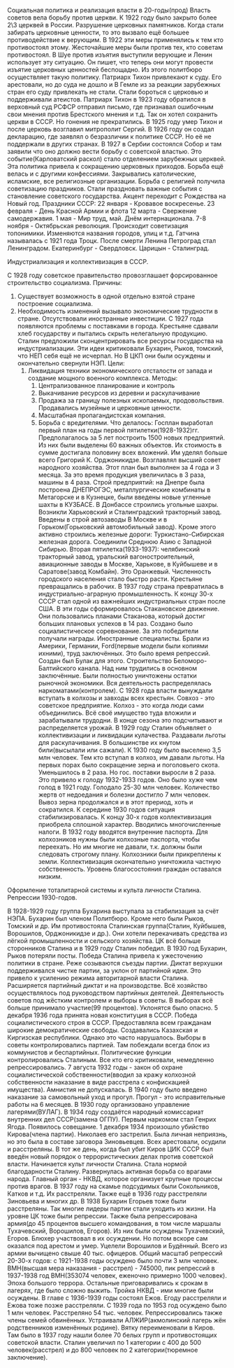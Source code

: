 Социальная политика и реализация власти в 20-годы(прод)
Власть советов вела борьбу против церкви. К 1922 году было закрыто более 2\3 церквей в России. Разрушение церковных памятников. Когда стали забирать церковные ценности, то это вызвало ещё большее противодействие к верующим. В 1922 эти меры применялись к тем кто противостоял этому. Жесточайшие меры были против тех, кто советам противостоял. В Шуе против изъятия выступили верующие и Ленин использует эту ситуацию. Он пишет, что теперь они могут провести изъятие церковных ценностей беспощадно. Из этого политбюро осуществляет такую политику. Патриарх Тихон привлекают к суду. Его арестовали, но до суда не дошло и В Гемле из за реакции зарубежных стран его суду привлекать не стали. Стали бороться с церковью и поддерживали атеистов. Патриарх Тихон в 1923 году обратился в верховный суд РСФСР отправил письмо, где признавал ошибочным свои мнения против Брестского мнения и т.д. Так он хотел сохранить церкви в СССР. Но гонения не прекратились. В 1925 году умер Тихон и после церковь возглавил митрополит Сергий. В 1926 году он создал декларацию, где заявлял о безразличии к политике СССР. Но её не поддержали в других странах. В 1927 в Сербии состоялся Собор и там заявили что оно должно вести борьбу с советской властью. Это событие(Карловатский раскол) стало отделением зарубежных церквей. Эта политика привела к сокращению церковных приходов. Борьба ещё велась и с другими конфессиями. Закрывались католические, исламские, все религиозные организации. Борьба с религией получила советизацию праздников. Стали праздновать важные события с становление советского государства. Акцент переходит с Рождества на Новый год.  Праздники СССР:
22 января - Кровавое воскресенье. 
23 февраля - День Красной Армии и флота
12 марта - Свержение самодержавия.
1 мая - Мир труд, май. Днём интернационала.
7-8 ноября - Октябрьская революция. 
Происходит советизация топонимики. Изменяются названия городов, улиц и т.д. Гатчина называлась с 1921 года Троцк. После смерти Ленина Петроград стал Ленинградом. Екатеринбург - Свердловск. Царицын - Сталинград. 


Индустриализация и коллективизация в СССР.


С 1928 году советское правительство провозглашает форсированное строительство социализма. Причины:
1) Существует возможность в одной отдельно взятой стране построение социализма. 
2) Необходимость изменений вызывало экономические трудности в стране. Отсутствовали иностранные инвестиции. С 1927 года появляются проблемы с поставками в города. Крестьяне сдавали хлеб государству и пытались скрыть нелегальную продукцию. Сталин предложили сконцентрировать все ресурсы государства на индустриализации. Эти идеи критиковали Бухарин, Рыков, томский, что НЕП себя ещё не исчерпал. Но В ЦКП они были осуждены и окончательно свернули НЭП.
Цели:
	1) Ликвидация техники экономического отсталости от запада и создание мощного военного комплекса. 
Методы: 
		1) Централизованное планирование и контроль
		2) Выкачивание ресурсов из деревни и раскулачивание
		3) Продажа за границу полезных ископаемых, продовольствия. Продавались музейные и церковные ценности. 
		4) Масштабная пропагандистская компания.
		5) Борьба с вредителями. 
Что делалось:
 Госплан выработал первый план на годы первой пятилетки(1928-1932)гг. Предполагалось за 5 лет построить 1500 новых предприятий. Из них были выделены 60 важных объектов. Их стоимость в сумме достигала половину всех вложений. Им уделял больше всего Григорий К. Орджоникидзе. Возглавлял высший совет народного хозяйства. Этот план был выполнен за 4 года и 3 месяца. За это время продукция увеличилась в 3 раза, машины в 4 раза. Строй предприятий: на Днепре была построена ДНЕПРОГЭС, металлургические комбинаты в Метагорске и в Кузнецке, были введены новые угленные шахты в КУЗБАСЕ. В Донбассе строились угольные шахры. Возникли Харьковский и Сталинградский тракторный завод. Введены в строй автозаводы В Москве и в Горьком(Горьковский автомобильный завод). Кроме этого активно строились железные дороги: Туркистано-Сибирская железная дорога. Соединили Среднюю Азию с Западной Сибирью. 
Вторая пятилетка(1933-1937): челябинский тракторный завод, уральский вагоностроительный, авиационные заводы в Москве, Харькове, в Куйбышеве и в Саратове(завод Комбайн). Это Оранжевый. 
Численность городского населения стало быстро расти. Крестьяне превращались в рабочих. В 1937 году страна превратилась в индустриально-аграрную промышленность. К концу 30-х СССР стал одной из важнейших индустриальных стран после США. 
В эти годы сформировалось Стакановское движение. Они пользовались планами Стаканова, который достиг больших плановых успехов в 14 раз. Создано было социалистическое соревнование. За это победители получали награды. 
Иностранные специалисты. Брали из Америки, Германии, Ford(первые модели были копиями ихними), труд заключённых. Это было время репрессий. Создан был Булак для этого. Строительство Беломоро-Балтийского канала. Над ним трудились в основном заключённые. 
Были полностью уничтожены остатки рыночной экономики. Вся деятельность распределялась наркоматами(контролем). 
С 1928 года власти вынуждали вступать в колхозы и завходы всех крестьян. Совхоз - это советское предприятие. Колхоз - это когда люди сами объединились. Всё своё имущество туда вложили и зарабатывали трудодни. В конце сезона это подсчитывают и распределяется урожай. В 1929 году Сталин объявляет о коллективизации и ликвидации кулачества. Раздавали льготы для раскулачивания. В большинстве их кнутом били(высылали или сажали). К 1930 году было выселено 3,5 млн человек. 
Тем кто вступал в колхоз, им давали льготы. 
На первых порах было сокращение зерна и поголовьего скота. Уменьшилось в 2 раза. Но гос. поставки выросли в 2 раза. Это привело к голоду 1932-1933 годов. Оно было хуже чем голод в 1921 году. Голодало 25-30 млн человек. Количество жертв от недоедания и болезни достигло 7 млн человек. Вывоз зерна продолжался и в этот прериод, хоть и сократился. К середине 1930 годов ситуация стабилизировалась. К концу 30-х годов коллективизация приобрела сплошной характер. Вводились многочисленные налоги. 
В 1932 году вводятся внутренние паспорта. Для колхозников нужны были колхозные паспорта, чтобы переехать. Но им многие не давали, т.к. должны были следовать строгому плану. Колхозники были прикреплены к земли. 
Коллективизация окончательно уничтожила частную собственность. Уровень благосостояния граждан оставался низким. 


Оформление тоталитарной системы и культа личности Сталина. Репрессии 1930-годов. 



В 1928-1929 году группа Бухарина выступала за стабилизация за счёт НЭПА. Бухарин был членом Политбюро. Кроме него были Рыков, Томский и др. Им противостояла Сталинская группа(Сталин, Куйбышев, Ворошилов, Орджоникидзе и др.). Они хотели перекачивать средства из лёгкой промышленности и сельского хозяйства. 
ЦК всё больше сторонников Сталина и в 1929 году Сталин победил. В 1930 год Бухарин, Рыков потеряли посты. 
Победа Сталина привела к ужесточению политики в стране. Реже созываются съезды партии. Диктат верхушки поддерживался чистке партии, за уклон от партийной идеи. Это привело к усилению режима авторитарной власти Сталина. Расширяется партийный диктат и на производстве. Всё хозяйство осуществлялось под руководством партийных деятелей. Деятельность советов под жёстким контролем и выборы в советы. В выборах всё больше принимало участие(99 процентов). Уклонятся было опасно. 5 декабря 1936 года принята новая конституция в СССР. Победа социалистического строя в СССР. Предоставляла всем гражданам широкие демократические свободы. Создавались Казахская и Киргизская республики. Однако это часто нарушалось. Выборы в советы контролировались партией. Там побеждали всегда блок из коммунистов и беспартийных. Политические функции контролировались Сталиным. Все кто его критиковали, немедленно репрессировались. 7 августа 1932 годы - закон об охране социалистической собственности(вводил за кражу колхозной собственности наказание в виде расстрела с конфискацией имущества). Амнистия не допускалась. В 1940 году было введено наказание за самовольный уход и прогул. Прогул - это исправительные работы на 6 месяцев. В 1930 году организовано управление лагерями(ВУЛАГ). В 1934 году создаётся народный комиссариат внутренних дел СССР(замена ОГПУ). Первым наркомом стал Генрих Ягода. Появилось совещание. 1 декабря 1934 произошло убийство Кирова(члена партии). Николаев его застрелил. Была личная неприязнь, но это была в составе заговора Зиновьевцев. Всех арестовали, осудили и расстреляны. В тот же день, когда был убит Киров ЦИК СССР был введён новый порядок о террористических делах против советской власти. 
Начинается культ личности Сталина. Стала нормой благодарности Сталину. Развернулась активная борьба со врагами народа. Главный орган - НКВД, которое организует крупные процессы против врагов. В 1937 году на скамье подсудимых были Сокольников, Катков и т.д. Их расстреляли. Также ещё в 1936 году расстреляли Зиновьева и многих др. В 1938 Бухарин Егорьев тоже были расстреляны. Так многие лидеры партии стали уходить из жизни. На уровне ЦК тоже были репрессии. Также была репрессирована армия(до 45 процентов высшего командования, в том числе маршалы Тухачевский, Ворошилов, Егоров). Из них были осуждены Тухачевский, Егоров. Блюхер участвовал в их осуждении. Но потом вскоре сам оказался под арестом и умер. Уцелели Ворошилов и Будённый. Всего из армии вычищено свыше 40 тыс. офицеров. Общий масштаб репрессий 20-30-х годов: с 1921-1938 годы осуждено было почти 3 млн человек. ВМН(высшая мера наказания - расстрел) - 745000, пик репрессий в 1937-1938 год ВМН(353074 человек, еженочно примерно 1000 человек). Эпоха большого террора. Остальные приговаривались к срокам в лагерях, где было сложно выжить. Тройка НКВД - ими многие были осуждены. В главе с 1936-1939 годы состоял Ежов. Егоду расстреляли и Ежова тоже позже расстреляли. С 1939 года по 1953 год осуждено было 1 млн человек. Расстреляно 54 тыс. человек. Репрессировались также члены семей обвинённых. Устраивали АЛЖИР(акмолинский лагерь жён родственников изменённых родине). Вятку переименовали в Киров. Там было в 1937 году нашли более 70 белых групп и противостоящих советской власти. Сталин увеличил по 1 категории с 400 до 500 человек(расстрел) и до 800 человек по 2 категории(тюремное заключение). 